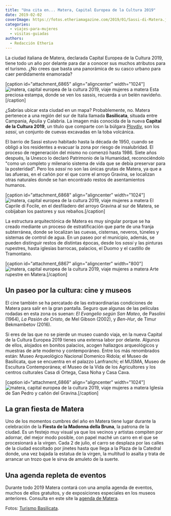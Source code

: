 ```yaml
---
title: "Una cita en... Matera, Capital Europea de la Cultura 2019"
date: 2019-02-02
coverImage: https://fotos.etheriamagazine.com/2019/01/Sassi-di-Matera.jpg
categories: 
  - viajes-para-mujeres
  - visitas-guiadas
authors: 
  - Redacción Etheria
---
```


La ciudad italiana de Matera, declarada Capital Europea de la Cultura 2019, tiene todo un año por delante para dar a conocer sus muchos atributos para el turismo. ¿No crees que basta una panorámica de su casco urbano para caer perdidamente enamorada?

\[caption id="attachment\_6865" align="aligncenter" width="1024"\]![matera, capital europea de la cultura 2019, viaje mujeres a matera](https://fotos.etheriamagazine.com/2019/01/Sassi-di-Matera-1024x685.jpg "Esta preciosa estampa, donde se ven los sassis, recuerda a un nacimiento.") Esta preciosa estampa, donde se ven los sassis, recuerda a un belén navideño.\[/caption\]

¿Sabrías ubicar esta ciudad en un mapa? Probablemente, no. Matera pertenece a una región del sur de Italia llamada **Basilicata**, situada entre Campania, Apulia y Calabria. La imagen más conocida de la nueva **Capital de la Cultura 2019**, un título que comparte con la búlgara [Plovdiv](https://plovdiv2019.eu/en), son los _sassi_, un conjunto de cuevas excavadas en la toba volcánica.

El barrio de Sassi estuvo habitado hasta la década de 1950, cuando se obligó a los residentes a evacuar la zona por riesgo de insalubridad. El proceso de regeneración del mismo no comenzó hasta 1986. Siete años después, la Unesco lo declaró Patrimonio de la Humanidad, reconociéndolo "como un completo y milenario sistema de vida que se debía preservar para la posteridad". Pero los _sassi_ no son las únicas grutas de Matera, ya que a las afueras, en el cañón por el que corre el arroyo Gravina, se localizan otras naturales donde se han encontrado restos de asentamientos humanos.

\[caption id="attachment\_6868" align="aligncenter" width="1024"\]![matera, capital europea de la cultura 2019, viaje mujeres a matera](https://fotos.etheriamagazine.com/2019/01/Matera-la-Gravina-il-Caprile-di-Focile-1024x684.jpg) El Caprile di Focile, en el desfiladero del arroyo Gravina al sur de Matera, se cobijaban los pastores y sus rebaños.\[/caption\]

La estructura arquitectónica de Matera es muy singular porque se ha creado mediante un proceso de estratificación que parte de una franja subterránea, donde se localizan las cuevas, cisternas, neveros, túneles y sistemas de control de agua. En un paseo por el municipio, además, se pueden distinguir restos de distintas épocas, desde los _sassi_ y las pinturas rupestres, hasta iglesias barrocas, palacios, el Duomo y el castillo de Tramontano.

\[caption id="attachment\_6867" align="aligncenter" width="800"\]![matera, capital europea de la cultura 2019, viaje mujeres a matera](https://fotos.etheriamagazine.com/2019/01/Matera-arte-rupestre.jpg) Arte rupestre en Matera.\[/caption\]

## Un paseo por la cultura: cine y museos

El cine también se ha percatado de las extraordinarias condiciones de Matera para salir en la gran pantalla. Seguro que algunas de las películas rodadas en esta zona os suenan: _El Evangelio según San Mateo_, de Pasolini (1964), _La Pasión de Cristo_, de Mel Gibson (2002), y _Ben-Hur_, de Timur Bekmambetov (2016).

Si eres de las que no se pierde un museo cuando viaja, en la nueva Capital de la Cultura Europea 2019 tienes una extensa labor por delante. Algunos de ellos, alojados en bonitos palacios, acogen hallazgos arqueológicos y muestras de arte moderno y contemporáneo. Entre los más renombrados están: Museo Arqueológico Nacional Domenico Ridola; el Museo de Basilicata, que se encuentra en el palazzo Lanfranchi; el MUSMA, Museo de Escultura Contemporánea; el Museo de la Vida de los Agricultores y los centros culturales Casa di Ortega, Casa Noha y Casa Cava.

\[caption id="attachment\_6866" align="aligncenter" width="1024"\]![matera, capital europea de la cultura 2019, viaje mujeres a matera](https://fotos.etheriamagazine.com/2019/01/Matera-iglesia-san-pedro-1024x684.jpg "Iglesia de San Pedro y cañón del Gravina.") Iglesia de San Pedro y cañón del Gravina.\[/caption\]

## La gran fiesta de Matera

Uno de los momentos cumbres del año en Matera tiene lugar durante la celebración de la **Fiesta de la Madonna della Bruna**, la patrona de la ciudad. Es un festejo muy visual ya que los vecinos y artistas compiten por adornar, del mejor modo posible, con papel maché un carro en el que se procesionará a la virgen. Cada 2 de julio, el carro se desplaza por las calles de la ciudad escoltado por jinetes hasta que llega a la Plaza de la Catedral donde, una vez bajada la estatua de la virgen, la multitud lo asalta y trata de arrancar un trozo que le sirva de amuleto de la suerte.

## Una agenda repleta de eventos

Durante todo 2019 Matera contará con una amplia agenda de eventos, muchos de ellos gratuitos, y de exposiciones especiales en los museos anteriores. Consulta en este site la [agenda de Matera](https://www.materaevents.it/events).

Fotos: [Turismo Basilicata](http://www.italia.it/es/descubre-italia/basilicata.html).
